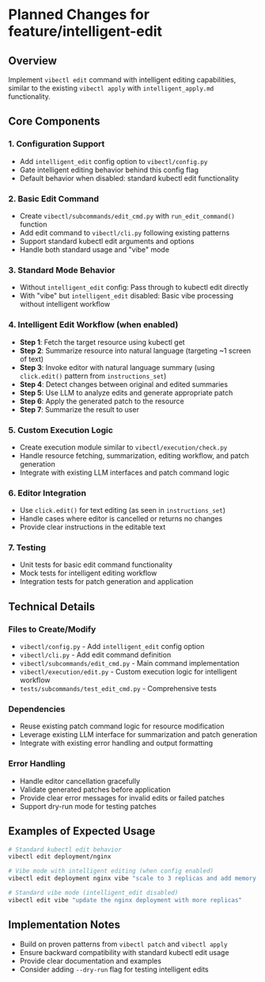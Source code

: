 # Planned Changes for feature/intelligent-edit

## Overview
Implement `vibectl edit` command with intelligent editing capabilities, similar to the existing `vibectl apply` with `intelligent_apply.md` functionality.

## Core Components

### 1. Configuration Support
- Add `intelligent_edit` config option to `vibectl/config.py`
- Gate intelligent editing behavior behind this config flag
- Default behavior when disabled: standard kubectl edit functionality

### 2. Basic Edit Command
- Create `vibectl/subcommands/edit_cmd.py` with `run_edit_command()` function
- Add edit command to `vibectl/cli.py` following existing patterns
- Support standard kubectl edit arguments and options
- Handle both standard usage and "vibe" mode

### 3. Standard Mode Behavior
- Without `intelligent_edit` config: Pass through to kubectl edit directly
- With "vibe" but `intelligent_edit` disabled: Basic vibe processing without intelligent workflow

### 4. Intelligent Edit Workflow (when enabled)
- **Step 1**: Fetch the target resource using kubectl get
- **Step 2**: Summarize resource into natural language (targeting ~1 screen of text)
- **Step 3**: Invoke editor with natural language summary (using `click.edit()` pattern from `instructions_set`)
- **Step 4**: Detect changes between original and edited summaries
- **Step 5**: Use LLM to analyze edits and generate appropriate patch
- **Step 6**: Apply the generated patch to the resource
- **Step 7**: Summarize the result to user

### 5. Custom Execution Logic
- Create execution module similar to `vibectl/execution/check.py`
- Handle resource fetching, summarization, editing workflow, and patch generation
- Integrate with existing LLM interfaces and patch command logic

### 6. Editor Integration
- Use `click.edit()` for text editing (as seen in `instructions_set`)
- Handle cases where editor is cancelled or returns no changes
- Provide clear instructions in the editable text

### 7. Testing
- Unit tests for basic edit command functionality
- Mock tests for intelligent editing workflow
- Integration tests for patch generation and application

## Technical Details

### Files to Create/Modify
- `vibectl/config.py` - Add `intelligent_edit` config option
- `vibectl/cli.py` - Add edit command definition
- `vibectl/subcommands/edit_cmd.py` - Main command implementation
- `vibectl/execution/edit.py` - Custom execution logic for intelligent workflow
- `tests/subcommands/test_edit_cmd.py` - Comprehensive tests

### Dependencies
- Reuse existing patch command logic for resource modification
- Leverage existing LLM interface for summarization and patch generation
- Integrate with existing error handling and output formatting

### Error Handling
- Handle editor cancellation gracefully
- Validate generated patches before application
- Provide clear error messages for invalid edits or failed patches
- Support dry-run mode for testing patches

## Examples of Expected Usage

```bash
# Standard kubectl edit behavior
vibectl edit deployment/nginx

# Vibe mode with intelligent editing (when config enabled)
vibectl edit deployment nginx vibe "scale to 3 replicas and add memory limits"

# Standard vibe mode (intelligent_edit disabled)
vibectl edit vibe "update the nginx deployment with more replicas"
```

## Implementation Notes
- Build on proven patterns from `vibectl patch` and `vibectl apply`
- Ensure backward compatibility with standard kubectl edit usage
- Provide clear documentation and examples
- Consider adding `--dry-run` flag for testing intelligent edits
